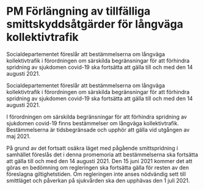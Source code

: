 # PM Förlängning av tillfälliga smittskyddsåtgärder för långväga kollektivtrafik

Socialdepartementet föreslår att bestämmelserna om långväga kollektivtrafik i förordningen om särskilda begränsningar för att förhindra spridning av sjukdomen covid-19 ska fortsätta att gälla till och med den 14 augusti 2021.

Socialdepartementet föreslår att bestämmelserna om långväga kollektivtrafik i förordningen om särskilda begränsningar för att förhindra spridning av sjukdomen covid-19 ska fortsätta att gälla till och med den 14 augusti 2021.

I förordningen om särskilda begränsningar för att förhindra spridning av sjukdomen covid-19 finns bestämmelser om långväga kollektivtrafik. Bestämmelserna är tidsbegränsade och upphör att gälla vid utgången av maj 2021.

På grund av det fortsatt osäkra läget med pågående smittspridning i samhället föreslås det i denna promemoria att bestämmelserna ska fortsätta att gälla till och med den 14 augusti 2021. Den 15 juni 2021 kommer det att göras en bedömning om regleringen ska fortsätta gälla för resten av den föreslagna giltighetstiden. Om regleringen inte anses nödvändig sett till smittläget och påverkan på sjukvården ska den upphävas den 1 juli 2021.
